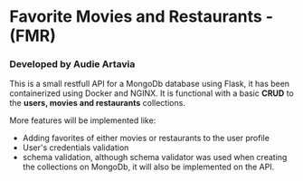 # Favorite Movies and Restaurants - (FMR)
### Developed by Audie Artavia

This is a small restfull API for a MongoDb database using Flask, it has been containerized using Docker and NGINX.
It is functional with a basic **CRUD** to the **users, movies and restaurants** collections.

More features will be implemented like:
 - Adding favorites of either movies or restaurants to the user profile
 - User's credentials validation
 - schema validation, although schema validator was used when creating the collections on MongoDb, it will also be implemented on the API.
